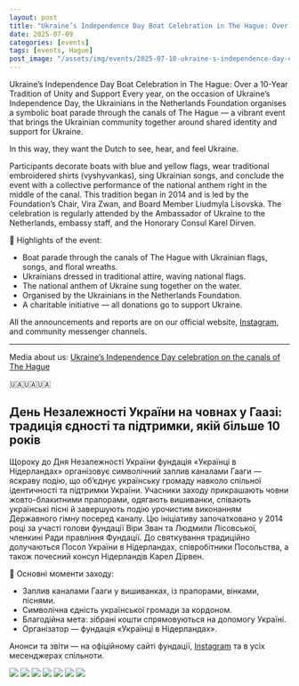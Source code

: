 ```yaml
---
layout: post
title: "Ukraine’s Independence Day Boat Celebration in The Hague: Over a 10-Year Tradition of Unity and Support"
date: 2025-07-09
categories: [events]
tags: [events, Hague]
post_image: "/assets/img/events/2025-07-10-ukraine-s-independence-day-celebration-on-the-canals-of-the-hague/ukraine-s-independence-day-celebration-on-the-canals-of-the-hague-01.webp"
---
```


Ukraine’s Independence Day Boat Celebration in The Hague: Over a 10-Year Tradition of Unity and Support
Every year, on the occasion of Ukraine’s Independence Day, the Ukrainians in the Netherlands Foundation organises a symbolic boat parade through the canals of The Hague — a vibrant event that brings the Ukrainian community together around shared identity and support for Ukraine.

In this way, they want the Dutch to see, hear, and feel Ukraine.

Participants decorate boats with blue and yellow flags, wear traditional embroidered shirts (vyshyvankas), sing Ukrainian songs, and conclude the event with a collective performance of the national anthem right in the middle of the canal.
This tradition began in 2014 and is led by the Foundation’s Chair, Vira Zwan, and Board Member Liudmyla Lisovska.
The celebration is regularly attended by the Ambassador of Ukraine to the Netherlands, embassy staff, and the Honorary Consul Karel Dirven.

📌 Highlights of the event:

- Boat parade through the canals of The Hague with Ukrainian flags, songs, and floral wreaths.
- Ukrainians dressed in traditional attire, waving national flags.
- The national anthem of Ukraine sung together on the water.
- Organised by the Ukrainians in the Netherlands Foundation.
- A charitable initiative — all donations go to support Ukraine.

All the announcements and reports are on our official website, [Instagram](https://www.instagram.com/ukrainians_nl), and community messenger channels.

---

Media about us:
[Ukraine’s Independence Day celebration on the canals of The Hague](https://www.ukrinform.ua/amp/rubric-society/2767087-svatkuvanna-dna-nezaleznosti-v-niderlandah-zapliv-kanalami-gaagi.html)

🇺🇦🇺🇦🇺🇦

## День Незалежності України на човнах у Гаазі: традиція єдності та підтримки, якій більше 10 років

Щороку до Дня Незалежності України фундація «Українці в Нідерландах» організовує символічний заплив каналами Гааги — яскраву подію, що об’єднує українську громаду навколо спільної ідентичності та підтримки України.
Учасники заходу прикрашають човни жовто-блакитними прапорами, одягають вишиванки, співають українські пісні й завершують подію урочистим виконанням Державного гімну посеред каналу.
Цю ініціативу започатковано у 2014 році за участі голови фундації Віри Зван та Людмили Лісовської, членкині Ради правління Фундації.
До святкування традиційно долучаються Посол України в Нідерландах, співробітники Посольства, а також почесний консул Нідерландів Карел Дірвен.

📌 Основні моменти заходу:

- Заплив каналами Гааги у вишиванках, із прапорами, вінками, піснями.
- Символічна єдність української громади за кордоном.
- Благодійна мета: зібрані кошти спрямовуються на допомогу Україні.
- Організатор — фундація «Українці в Нідерландах».

Анонси та звіти — на офіційному сайті фундації, [Instagram](https://www.instagram.com/ukrainians_nl) та в усіх месенджерах спільноти.

<img src="/assets/img/events/2025-07-10-ukraine-s-independence-day-celebration-on-the-canals-of-the-hague/ukraine-s-independence-day-celebration-on-the-canals-of-the-hague-02.webp" class="img-fluid mt-25"/>
<img src="/assets/img/events/2025-07-10-ukraine-s-independence-day-celebration-on-the-canals-of-the-hague/ukraine-s-independence-day-celebration-on-the-canals-of-the-hague-03.webp" class="img-fluid mt-25"/>
<img src="/assets/img/events/2025-07-10-ukraine-s-independence-day-celebration-on-the-canals-of-the-hague/ukraine-s-independence-day-celebration-on-the-canals-of-the-hague-04.webp" class="img-fluid mt-25"/>
<img src="/assets/img/events/2025-07-10-ukraine-s-independence-day-celebration-on-the-canals-of-the-hague/ukraine-s-independence-day-celebration-on-the-canals-of-the-hague-05.webp" class="img-fluid mt-25"/>
<img src="/assets/img/events/2025-07-10-ukraine-s-independence-day-celebration-on-the-canals-of-the-hague/ukraine-s-independence-day-celebration-on-the-canals-of-the-hague-06.webp" class="img-fluid mt-25"/>
<img src="/assets/img/events/2025-07-10-ukraine-s-independence-day-celebration-on-the-canals-of-the-hague/ukraine-s-independence-day-celebration-on-the-canals-of-the-hague-07.webp" class="img-fluid mt-25"/>
<img src="/assets/img/events/2025-07-10-ukraine-s-independence-day-celebration-on-the-canals-of-the-hague/ukraine-s-independence-day-celebration-on-the-canals-of-the-hague-08.webp" class="img-fluid mt-25"/>
